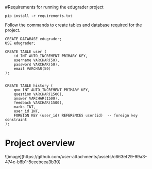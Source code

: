#Requirements for running the edugrader project
```
pip install -r requirements.txt

```
Follow the commands to create tables and database required for the project.
```
CREATE DATABASE edugrader;
USE edugrader;

CREATE TABLE user (
    id INT AUTO_INCREMENT PRIMARY KEY,
    username VARCHAR(50),
    password VARCHAR(50),
    email VARCHAR(50)
);


CREATE TABLE history (
    qno INT AUTO_INCREMENT PRIMARY KEY,
    question VARCHAR(1500),
    answer VARCHAR(1500),
    feedback VARCHAR(1500),
    marks INT,
    user_id INT,
    FOREIGN KEY (user_id) REFERENCES user(id)  -- foreign key constraint
);
```


<h1>Project overview</h1>
![image](https://github.com/user-attachments/assets/c663ef29-99a3-474c-b8b1-8eeebcea3b30)

